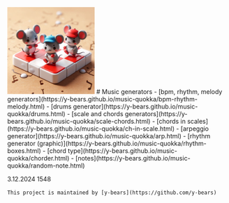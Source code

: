 <img src="./assets/img/logo.png" alt="logo" height="200">
# Music generators
- [bpm, rhythm, melody generators](https://y-bears.github.io/music-quokka/bpm-rhythm-melody.html)
- [drums generator](https://y-bears.github.io/music-quokka/drums.html)
- [scale and chords generators](https://y-bears.github.io/music-quokka/scale-chords.html)
- [chords in scales](https://y-bears.github.io/music-quokka/ch-in-scale.html)
- [arpeggio generator](https://y-bears.github.io/music-quokka/arp.html)
- [rhythm generator (graphic)](https://y-bears.github.io/music-quokka/rhythm-boxes.html)
- [chord type](https://y-bears.github.io/music-quokka/chorder.html)
- [notes](https://y-bears.github.io/music-quokka/random-note.html)


3.12.2024 1548
```
This project is maintained by [y-bears](https://github.com/y-bears)
```